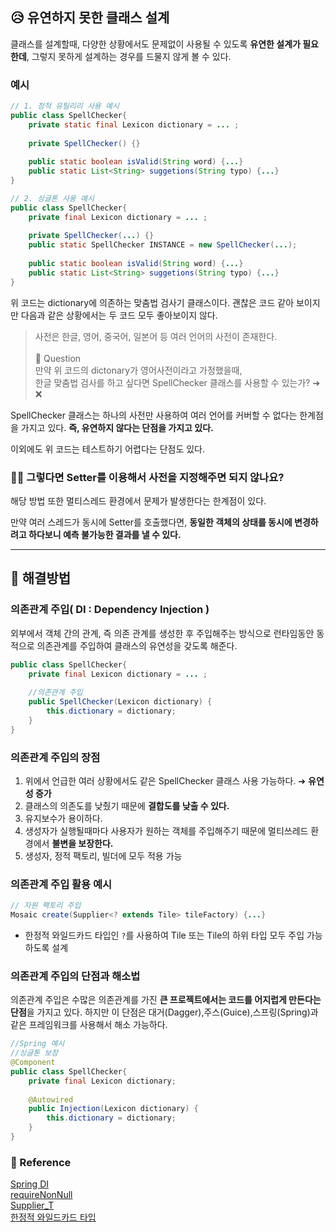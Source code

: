 ## 😥 유연하지 못한 클래스 설계
클래스를 설계할때, 다양한 상황에서도 문제없이 사용될 수 있도록 **유연한 설계가 필요한데**, 그렇지 못하게 설계하는 경우를 드물지 않게 볼 수 있다.

### 예시
```java
// 1. 정적 유틸리리 사용 예시
public class SpellChecker{
    private static final Lexicon dictionary = ... ;
    
    private SpellChecker() {}
    
    public static boolean isValid(String word) {...}
    public static List<String> suggetions(String typo) {...}
}

// 2. 싱글톤 사용 예시
public class SpellChecker{
    private final Lexicon dictionary = ... ;
    
    private SpellChecker(...) {}
    public static SpellChecker INSTANCE = new SpellChecker(...);
    
    public static boolean isValid(String word) {...}
    public static List<String> suggetions(String typo) {...}
}
```
위 코드는 dictionary에 의존하는 맞춤법 검사기 클래스이다. 괜찮은 코드 같아 보이지만 다음과 같은 상황에서는 두 코드 모두 좋아보이지 않다.

>  사전은 한글, 영어, 중국어, 일본어 등 여러 언어의 사전이 존재한다. <br>
><br>🤔 Question <br>
만약 위 코드의 dictonary가 영어사전이라고 가정했을때,<br>
한글 맞춤법 검사를 하고 싶다면 SpellChecker 클래스를 사용할 수 있는가?  ➔ ❌

SpellChecker 클래스는 하나의 사전만 사용하여 여러 언어를 커버할 수 없다는 한계점을 가지고 있다.
**즉, 유연하지 않다는 단점을 가지고 있다.**

이외에도 위 코드는 테스트하기 어렵다는 단점도 있다.

### 🙋‍♂️ 그렇다면 Setter를 이용해서 사전을 지정해주면 되지 않나요?

해당 방법 또한 멀티스레드 환경에서 문제가 발생한다는 한계점이 있다.

만약 여러 스레드가 동시에 Setter를 호출했다면, **동일한 객체의 상태를 동시에 변경하려고 하다보니 예측 불가능한 결과를 낼 수 있다.**
***
## 🎯 해결방법
### 의존관계 주입( DI : Dependency Injection )
외부에서 객체 간의 관계, 즉 의존 관계를 생성한 후 주입해주는 방식으로 런타임동안 동적으로 의존관계를 주입하여 클래스의 유연성을 갖도록 해준다.
```java
public class SpellChecker{
    private final Lexicon dictionary = ... ;
    
    //의존관계 주입
    public SpellChecker(Lexicon dictionary) {
    	this.dictionary = dictionary;    
    }
}
```

### 의존관계 주입의 장점
1. 위에서 언급한 여러 상황에서도 같은 SpellChecker 클래스 사용 가능하다. ➔ **유연성 증가** 
2. 클래스의 의존도를 낮췄기 때문에 **결합도를 낮출 수 있다.**
3. 유지보수가 용이하다.
4. 생성자가 실행될때마다 사용자가 원하는 객체를 주입해주기 때문에 멀티쓰레드 환경에서 **불변을 보장한다.**
5. 생성자, 정적 팩토리, 빌더에 모두 적용 가능

### 의존관계 주입 활용 예시
```java
// 자원 팩토리 주입
Mosaic create(Supplier<? extends Tile> tileFactory) {...}
```
- 한정적 와일드카드 타입인 ```?```를 사용하여 Tile 또는 Tile의 하위 타입 모두 주입 가능하도록 설계

### 의존관계 주입의 단점과 해소법
의존관계 주입은 수많은 의존관계를 가진 **큰 프로젝트에서는 코드를 어지럽게 만든다는 단점**을 가지고 있다.
하지만 이 단점은 대거(Dagger),주스(Guice),스프링(Spring)과 같은 프레임워크를 사용해서 해소 가능하다.
```java
//Spring 예시
//싱글톤 보장
@Component
public class SpellChecker{
    private final Lexicon dictionary;
    
    @Autowired
    public Injection(Lexicon dictionary) {
    	this.dictionary = dictionary;    
    }
}
```

### 📝 Reference
[Spring DI](https://backendcode.tistory.com/249)<br>
[requireNonNull](https://hudi.blog/java-requirenonnull/)<br>
[Supplier_T](https://m.blog.naver.com/zzang9ha/222087025042)<br>
[한정적 와일드카드 타입](https://velog.io/@tamxt4047/%ED%95%9C%EC%A0%95%EC%A0%81-%EC%99%80%EC%9D%BC%EB%93%9C%EC%B9%B4%EB%93%9CBounded-Wildcard-Type)
